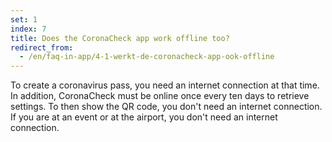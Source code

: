 ```yaml
---
set: 1
index: 7
title: Does the CoronaCheck app work offline too?
redirect_from: 
  - /en/faq-in-app/4-1-werkt-de-coronacheck-app-ook-offline
---
```

To create a coronavirus pass, you need an internet connection at that time. In addition, CoronaCheck must be online once every ten days to retrieve settings. To then show the QR code, you don't need an internet connection. If you are at an event or at the airport, you don't need an internet connection.
